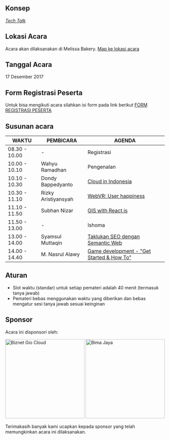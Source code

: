 ## Konsep
[_Tech Talk_](https://github.com/LombokDevMeetup/event-concepts/blob/master/tech-talks.md)

## Lokasi Acara
Acara akan dilaksanakan di Melissa Bakery. [Map ke lokasi acara](https://goo.gl/maps/QME31GfT4Xt)

## Tanggal Acara
17 Desember 2017

## Form Registrasi Peserta
Untuk bisa mengikuti acara silahkan isi form pada link berikut [FORM REGISTRASI PESERTA](https://goo.gl/forms/8MT5MJulKVxJihdB3)

## Susunan acara
| WAKTU          | PEMBICARA           | AGENDA                                                                                                      |
|----------------|---------------------|-------------------------------------------------------------------------------------------------------------|
| 08.30 - 10.00  | -                   | Registrasi                                                                                                  |
| 10.00 - 10.10  | Wahyu Ramadhan      | Pengenalan                                                                                                  |
| 10.10 - 10.30  | Dondy Bappedyanto  | [Cloud in Indonesia](https://github.com/LombokDevMeetup/Talks-Proposal/issues/11)                                                                                                  |
| 10.30 - 11.10  | Rizky Aristiyansyah | [WebVR: User happiness](https://github.com/LombokDevMeetup/Talks-Proposal/issues/9)                         |
| 11.10 - 11.50  | Subhan Nizar        | [GIS with React.js](https://github.com/LombokDevMeetup/Talks-Proposal/issues/4)                             | 
| 11.50 - 13.00  | -                   | Ishoma                                                                                                      |
| 13.00 - 14.00  | Syamsul Muttaqin    | [Taklukan SEO dengan Semantic Web](https://github.com/LombokDevMeetup/Talks-Proposal/issues/5)              |
| 14.00 - 14.40  | M. Nasrul Alawy     | [Game development - "Get Started & How To"](https://github.com/LombokDevMeetup/Talks-Proposal/issues/3)     |

## Aturan
- Slot waktu (standar) untuk setiap pemateri adalah 40 menit (termasuk tanya jawab)
- Pemateri bebas menggunakan waktu yang diberikan dan bebas mengatur sesi tanya jawab sesuai keinginan

## Sponsor
Acara ini disponsori oleh:

[<img src="https://github.com/LombokDevMeetup/Lombok-Dev-Meetup-003/blob/master/docs/assets/images/mc02_img_01.png" width="250px" title="Biznet Gio Cloud" alt="Biznet Gio Cloud">](https://www.biznetgio.com/) [<img src="https://github.com/LombokDevMeetup/Lombok-Dev-Meetup-003/blob/master/docs/assets/images/bimajaya.png" width="250px" title="Bima Jaya" alt="Bima Jaya">](https://bimajaya.co.id/)

Terimakasih banyak kami ucapkan kepada sponsor yang telah memungkinkan acara ini dilaksanakan.
